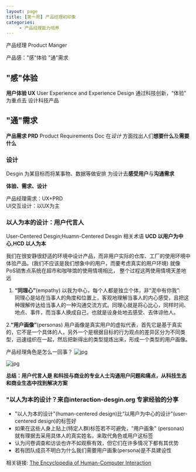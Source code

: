 ```yaml
---
layout: page
title: [第一周] 产品经理初印象
categories:
     - 产品经理能力培养
---
```


产品经理 Product Manger

产品感："感"体验 "通"需求

## "感"体验
**用户体验 UX** 
User Experience and Experience Design
通过科技创新，“体验” 为重点去 设计科技产品

## "通"需求

**产品需求 PRD**
Product Requirements Doc
在*设计* 方面找出人们**想要什么**及**需要什么**

### 设计
Desgin 为某目标而将某事物、数据等做安排
为设计去**感受用户**与**沟通需求**

**体验、需求、设计**

产品经理需求：UX+PRD  
UI交互设计：以UX为主 

### 以人为本的设计：用户代言人
User-Centered Desgin;Huamn-Centered Desgin
相关术语 **UCD 以用户为中心,HCD 以人为本**

我们在很安静很舒适的环境中设计产品，而非用户实际的仓库、工厂的使用环境中体验产品。(我们不应该是我们想象中的用户，而要考虑真实的用户环境)
就像 PoS销售点系统在超市和咖啡馆的使用情境相比， 整个过程这两使用情境天差地远

1. **“同理心”**(empathy)
以我为中心，每个人都是独立个体，非“泥中有你我”:　同理心是站在当事人的角度和位置上，客观地理解当事人的内心感受，且把这种理解传达给当事人的一种沟通交流方式。同理心就是将心比心，同样时间、地点、事件，而当事人换成自己，也就是设身处地去感受、去体谅他人。

2.**“用户画像”**(personas)
用户画像是真实用户的虚拟代表，首先它是基于真实的，它不是一个具体的人，另外一个是根据目标的行为观点的差异区分为不同类型，迅速组织在一起，然后把新得出的类型提炼出来，形成一个类型的用户画像。

 产品经理角色是怎么一回事？
![jpg](/he1mo/assets/images/PM_Roles.png)

![jpg](/he1mo/assets/images/PM_ability.png)
 
 
**总结：用户代言人是 和科技与商业的专业人士沟通用户问题和痛点，从科技生态和商业生态中找到解决方案**

### "以人为本的设计？来自interaction-desgin.org 专家经验的分享 

 * "以人为本的设计"(human-centered design)比“以用户为中心的设计”(user-centered design)的标签好
 * 如果在这些人身上贴上(特定人群)标签若不可避免，"用户画象" (personas) 就有理据去采用具体人的真实姓名，来取代角色或用户这标签
 * 认为问卷调查和访谈也许不如观察有效，但它们在许多情况下都有其优势
 * 若有团队成员不明白为什么我们需要用户画象(persona)是不具建设性


相关链接:
[The Encyclopedia of Human-Computer Interaction][2] 


  [1]: https://www.liepin.com/zhaopin/?d_sfrom=search_fp_nvbar&init=1
  [2]: https://www.interaction-design.org/literature/book/the-encyclopedia-of-human-computer-interaction-2nd-ed
